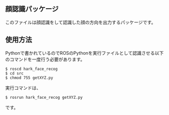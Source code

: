 ## 顔認識パッケージ
このファイルは顔認識をして認識した顔の方向を出力するパッケージです。

## 使用方法
Pythonで書かれているのでROSのPythonを実行ファイルとして認識させる以下のコマンドを一度行う必要があります。

```
$ roscd hark_face_recog
$ cd src
$ chmod 755 getXYZ.py
```

実行コマンドは、

```
$ rosrun hark_face_recog getXYZ.py
```

です。
